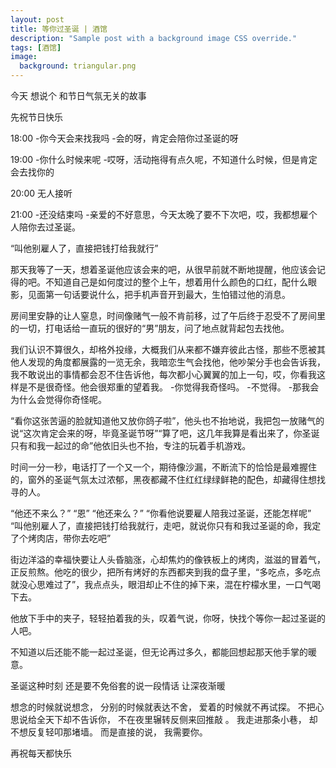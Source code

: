 ```yaml
---
layout: post
title: 等你过圣诞 | 酒馆
description: "Sample post with a background image CSS override."
tags: [酒馆]
image: 
  background: triangular.png
---
```


今天
想说个
和节日气氛无关的故事

先祝节日快乐

18:00
-你今天会来找我吗
-会的呀，肯定会陪你过圣诞的呀
 
19:00
-你什么时候来呢
-哎呀，活动拖得有点久呢，不知道什么时候，但是肯定会去找你的
 
20:00
无人接听
 
21:00
-还没结束吗
-亲爱的不好意思，今天太晚了要不下次吧，哎，我都想雇个人陪你去过圣诞。
 
“叫他别雇人了，直接把钱打给我就行”
 

那天我等了一天，想着圣诞他应该会来的吧，从很早前就不断地提醒，他应该会记得的吧。不知道自己是如何度过的整个上午，想着用什么颜色的口红，配什么眼影，见面第一句话要说什么，把手机声音开到最大，生怕错过他的消息。
 
房间里安静的让人窒息，时间像赌气一般不肯前移，过了午后终于忍受不了房间里的一切，打电话给一直玩的很好的“男”朋友，问了地点就背起包去找他。
 
我们认识不算很久，却格外投缘，大概我们从来都不嫌弃彼此古怪，那些不愿被其他人发现的角度都展露的一览无余，我暗恋生气会找他，他吵架分手也会告诉我，我不敢说出的事情都会忍不住告诉他，每次都小心翼翼的加上一句，哎，你看我这样是不是很奇怪。他会很郑重的望着我。
-你觉得我奇怪吗。
-不觉得。
-那我会为什么会觉得你奇怪呢。
 
“看你这张苦逼的脸就知道他又放你鸽子啦”，他头也不抬地说，我把包一放赌气的说“这次肯定会来的呀，毕竟圣诞节呀”“算了吧，这几年我算是看出来了，你圣诞只有和我一起过的命”他依旧头也不抬，专注的玩着手机游戏。
 
时间一分一秒，电话打了一个又一个，期待像沙漏，不断流下的恰恰是最难握住的，窗外的圣诞气氛太过浓郁，黑夜都藏不住红红绿绿鲜艳的配色，却藏得住想找寻的人。
 
“他还不来么？”
“恩”
“他还来么？”
“你看他说要雇人陪我过圣诞，还能怎样呢”
“叫他别雇人了，直接把钱打给我就行，走吧，就说你只有和我过圣诞的命，我定了个烤肉店，带你去吃吧”
 
街边洋溢的幸福快要让人头昏脑涨，心却焦灼的像铁板上的烤肉，滋滋的冒着气，正反煎熬。他吃的很少，把所有烤好的东西都夹到我的盘子里，“多吃点，多吃点就没心思难过了”，我点点头，眼泪却止不住的掉下来，混在柠檬水里，一口气喝下去。
 
他放下手中的夹子，轻轻拍着我的头，叹着气说，你呀，快找个等你一起过圣诞的人吧。

不知道以后还能不能一起过圣诞，但无论再过多久，都能回想起那天他手掌的暖意。

圣诞这种时刻
还是要不免俗套的说一段情话
让深夜渐暖


想念的时候就说想念，
分别的时候就表达不舍，
爱着的时候就不再试探。
不把心思说给全天下却不告诉你，
不在夜里辗转反侧来回推敲 。
我走进那条小巷，
却不想反复轻叩那堵墙。
而是直接的说，
我需要你。

再祝每天都快乐
